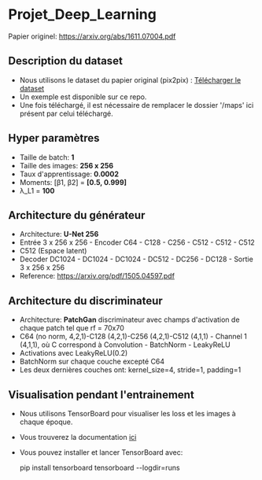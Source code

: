 # Projet_Deep_Learning

Papier originel: https://arxiv.org/abs/1611.07004.pdf

## Description du dataset

* Nous utilisons le dataset du papier original (pix2pix) : [Télécharger le dataset](https://drive.google.com/file/d/1s5a2UeJR4H_KJ-nV4NmRMkBHr3zn20Tf/view?usp=sharing)
* Un exemple est disponible sur ce repo. 
* Une fois téléchargé, il est nécessaire de remplacer le dossier '/maps' ici présent par celui téléchargé.

## Hyper paramètres

* Taille de batch: **1**
* Taille des images: **256 x 256**
* Taux d'apprentissage: **0.0002**
* Moments: [β1, β2] = **[0.5, 0.999]**
* λ_L1 = **100**

## Architecture du générateur

* Architecture: **U-Net 256**
* Entrée 3 x 256 x 256 - Encoder C64 - C128 - C256 - C512 - C512 - C512
* C512 (Espace latent)
* Decoder DC1024 - DC1024 - DC1024 - DC512 - DC256 - DC128 - Sortie 3 x 256 x 256
* Reference: https://arxiv.org/pdf/1505.04597.pdf

## Architecture du discriminateur

* Architecture: **PatchGan** discriminateur avec champs d'activation de chaque patch tel que rf = 70x70
* C64 (no norm, 4,2,1)-C128 (4,2,1)-C256 (4,2,1)-C512 (4,1,1) - Channel 1 (4,1,1), où C correspond à Convolution - BatchNorm - LeakyReLU
* Activations avec LeakyReLU(0.2)
* BatchNorm sur chaque couche excepté C64
* Les deux dernières couches ont: kernel_size=4, stride=1, padding=1

## Visualisation pendant l'entrainement

* Nous utilisons TensorBoard pour visualiser les loss et les images à chaque époque.
* Vous trouverez la documentation [ici](https://pytorch.org/docs/stable/tensorboard.html)
* Vous pouvez installer et lancer TensorBoard avec:

    pip install tensorboard
    tensorboard --logdir=runs
